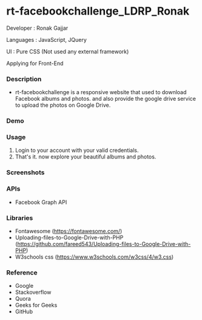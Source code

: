 # rt-facebookchallenge_LDRP_Ronak

Developer : Ronak Gajjar

Languages : JavaScript, JQuery

UI : Pure CSS (Not used any external framework)

Applying for Front-End

### Description
* rt-facebookchallenge is a responsive website that used to download Facebook albums and photos. and also provide the google drive service to upload the photos on Google Drive.   

### Demo

### Usage
1. Login to your account with your valid credentials.
2. That's it. now explore your beautiful albums and photos. 

### Screenshots

### APIs
* Facebook Graph API

### Libraries
* Fontawesome (https://fontawesome.com/)
* Uploading-files-to-Google-Drive-with-PHP (https://github.com/fareed543/Uploading-files-to-Google-Drive-with-PHP)
* W3schools css (https://www.w3schools.com/w3css/4/w3.css)

### Reference
* Google
* Stackoverflow
* Quora
* Geeks for Geeks
* GitHub
